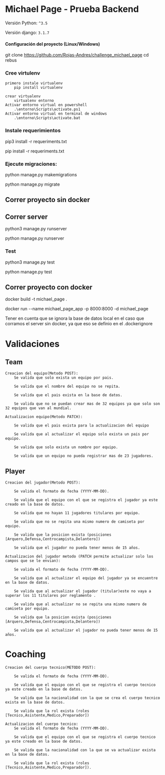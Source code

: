 # Michael Page - Prueba Backend

Versión Python: `^3.5`

Versión django: `3.1.7`

#### Configuración del proyecto (Linux/Windows)

git clone https://github.com/Rojas-Andres/challenge_michael_page
cd rebus

### Cree virtulenv
    primero instale virtualenv
        pip install virtualenv
    
    crear virtualenv
        virtualenv entorno
    Activar entorno virtual en powershell
        .\entorno\Scripts\activate.ps1 
    Activar entorno virtual en terminal de windows
        .\entorno\Scripts\activate.bat 


### Instale requerimientos


pip3 install -r requeriments.txt

pip install -r requeriments.txt


### Ejecute migraciones:


python manage.py makemigrations

python manage.py migrate

## Correr proyecto sin docker
## Correr server

python3 manage.py runserver

python manage.py runserver


### Test

python3 manage.py test

python manage.py test


## Correr proyecto con docker
docker build -t michael_page .

docker run --name michael_page_app -p 8000:8000 -d michael_page

Tener en cuenta que se ignora la base de datos local en el caso que corramos el server sin docker, ya que eso se definio en el .dockerignore

# Validaciones 

## Team

	Creacion del equipo(Metodo POST):
		Se valida que solo exista un equipo por pais.

		Se valida que el nombre del equipo no se repita.

		Se valida que el pais exista en la base de datos.

        Se valida que no se puedan crear mas de 32 equipos ya que solo son 32 equipos que van al mundial.

	Actualizacion equipo(Metodo PATCH):

		Se valida que el pais exista para la actualizacion del equipo

		Se valida que al actualizar el equipo solo exista un pais por equipo.

		Se valida que solo exista un nombre por equipo.

        Se valida que un equipo no pueda registrar mas de 23 jugadores.

## Player
	
	Creacion del jugador(Metodo POST):
    	
        Se valida el formato de fecha (YYYY-MM-DD).
        
		Se valida que el equipo con el que se registra el jugador ya este creado en la base de datos.
        
		Se valida que no hayan 11 jugadores titulares por equipo.

		Se valida que no se repita una mismo numero de camiseta por equipo.

        Se valida que la posicion exista (posiciones [Arquero,Defensa,Centrocampista,Delantero])

        Se valida que el jugador no pueda tener menos de 15 años.

	Actualizacion del jugador metodo (PATCH permite actualizar solo los campos que se le envian):

		Se valida el formato de fecha (YYYY-MM-DD).

		Se valida que al actualizar el equipo del jugador ya se encuentre en la base de datos.

		Se valida que al actualizar el jugador (titular)este no vaya a superar los 11 titulares por reglamento .

		Se valida que al actualizar no se repita una mismo numero de camiseta por equipo.

        Se valida que la posicion exista (posiciones [Arquero,Defensa,Centrocampista,Delantero])

        Se valida que al actualizar el jugador no pueda tener menos de 15 años.
        
# Coaching

    Creacion del cuerpo tecnico(METODO POST):

        Se valida el formato de fecha (YYYY-MM-DD).

		Se valida que el equipo con el que se registra el cuerpo tecnico ya este creado en la base de datos.

		Se valida que la nacionalidad con la que se crea el cuerpo tecnico exista en la base de datos.

		Se valida que la rol exista (roles [Tecnico,Asistente,Medico,Preparador])

    Actualizacion del cuerpo tecnico:
        Se valida el formato de fecha (YYYY-MM-DD).

        Se valida que el equipo con el que se registra el cuerpo tecnico ya este creado en la base de datos.

        Se valida que la nacionalidad con la que se va actualizar exista en la base de datos.

        Se valida que la rol exista (roles [Tecnico,Asistente,Medico,Preparador]).